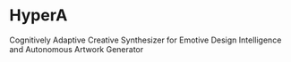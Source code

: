 # HyperA
Cognitively Adaptive Creative Synthesizer for Emotive Design Intelligence and Autonomous Artwork Generator
